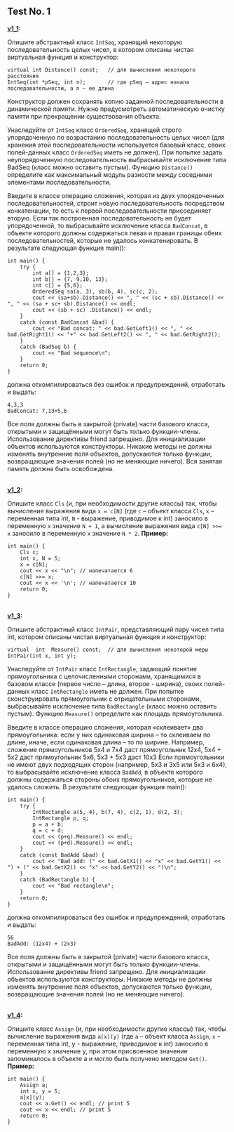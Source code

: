 ## Test No. 1
    
<b> [v1_1](./v1_1.cpp): </b><br>

Опишите абстрактный класс `IntSeq`, хранящий некоторую последовательность целых чисел, в котором описаны чистая виртуальная функция и конструктор:

```
virtual int Distance() const;   // для вычисления некоторого расстояния
IntSeq(int *pSeq, int n);       // где pSeq – адрес начала последовательности, а n – ее длина
```

Конструктор должен сохранять копию заданной последовательности в динамической памяти. Нужно предусмотреть автоматическую очистку памяти при прекращении существования объекта.

Унаследуйте от `IntSeq` класс `OrderedSeq`, хранящей строго упорядоченную по возрастанию последовательность целых чисел (для хранения этой последовательности используется базовый класс, своих полей-данных класс `OrderedSeq` иметь не должен). При попытке задать неупорядоченную последовательность выбрасывайте исключение типа BadSeq (класс можно оставить пустым). Функцию `Distance()` определите как максимальный модуль разности между соседними элементами последовательности.

Введите в классе операцию сложения, которая из двух упорядоченных последовательностей, строит новую последовательность посредством конкатенации, то есть к первой последовательности присоединяет вторую. Если так построенная последовательность не будет упорядоченной, то выбрасывайте исключение класса `BadConcat`, в объекте которого должны содержаться левая и правая границы обеих последовательностей, которые не удалось конкатенировать.
В результате следующая функция main():
``` 
int main() { 
    try {
        int a[] = {1,2,3};
        int b[] = {7, 9,10, 13};
        int c[] = {5,6};
        OrderedSeq sa(a, 3), sb(b, 4), sc(c, 2); 
        cout << (sa+sb).Distance() << ", " << (sc + sb).Distance() << ", " << (sa + sc+ sb).Distance() << endl; 
        cout << (sb + sc) .Distance() << endl; 
    }
    catch (const BadConcat &bad) {
        cout << "Bad concat: " << bad.GetLeft1() << ", " << bad.GetRight1() << "+" << bad.GetLeft2() << ", " << bad.GetRight2(); 
    }
    catch (BadSeq b) { 
        cout << "Bad sequence\n"; 
    }       
    return 0; 
}
```
должна откомпилироваться без ошибок и предупреждений, отработать и выдать:
```
4,3,3
BadConcat: 7,13+5,6
```
Все поля должны быть в закрытой (private) части базового класса, открытыми и защищёнными могут быть только функции-члены. Использование директивы friend запрещено. 
Для инициализации объектов используются конструкторы. Никакие методы не должны изменять внутренние поля объектов, допускаются только функции, возвращающие значения полей (но не меняющие ничего). Вся занятая память должна быть освобождена.


<br> <b> [v1_2](./v1_2.cpp): </b><br>

Опишите класс `Cls` (и, при необходимости другие классы) так, чтобы вычисление выражения вида `x = c[N]` (где `c` – объект класса `Cls`, `x` – переменная типа int, `N` - выражение, приводимое к int) заносило в переменную   `х`  значение `N + 1`,  а вычисление выражения вида `с[N] >>= x`   заносило в переменную `х` значение `N * 2`.
<b>Пример:</b>
```
int main() {
    Cls c;
    int x, N = 5;
    x = c[N];
    cout << x << "\n"; // напечатается 6
    c[N] >>= x;
    cout << x << '\n'; // напечатается 10
    return 0;
}
```

<br> <b> [v1_3](./v1_3.cpp): </b><br>

Опишите абстрактный класс `IntPair`, представляющий пару чисел типа int, котором описаны чистая виртуальная функция и конструктор:
```
virtual  int  Measure() const;  // для вычисления некоторой меры
IntPair(int x, int y);
```
Унаследуйте от `IntPair` класс `IntRectangle`, задающий понятие прямоугольника с целочисленными сторонами, хранящимися в базовом классе (первое число – длина, второе - ширина), своих полей-данных класс `IntRectangle` иметь не должен. При попытке сконструировать прямоугольник с отрицательными сторонами, выбрасывайте исключение типа `BadRectangle` (класс можно оставить пустым). Функцию `Measure()` определите как площадь прямоугольника. 

Введите в классе операцию сложения, которая «склеивает» два прямоугольника: если у них одинаковая ширина – то склеиваем по длине, иначе, если одинаковая длина – то по ширине. Например, сложение прямоугольников 5х4 и 7х4 даст прямоугольник 12х4,  5х4 + 5х2 даст прямоугольник 5х6, 5х3 + 5х3 даст 10х3  Если прямоугольники не имеют двух подходящих сторон (например, 5х3 и 3x5 или 5х3 и 6х4), то выбрасывайте исключение класса `BadAdd`, в объекте которого должны содержаться стороны обоих прямоугольников, которые не удалось сложить. 
В результате следующая функция main():
```
int main() { 
    try {
        IntRectangle a(5, 4), b(7, 4), c(2, 1), d(2, 3);
        IntRectangle p, q;
        p = a + b;
        q = c + d;
        cout << (p+q).Measure() << endl;
        cout << (p+d).Measure() << endl; 
    }
    catch (const BadAdd &bad) {
        cout << "Bad add: (" << bad.GetX1() << "x" << bad.GetY1() << ") + (" << bad.GetX2() << "x" << bad.GetY2() << ")\n";  
    }
    catch (BadRectangle b) { 
        cout << "Bad rectangle\n"; 
    }       
    return 0; 
}
```
должна откомпилироваться без ошибок и предупреждений, отработать и выдать:
```
56
BadAdd: (12x4) + (2x3)
```
Все поля должны быть в закрытой (private) части базового класса, открытыми и защищёнными могут быть только функции-члены. Использование директивы friend запрещено. 
Для инициализации объектов используются конструкторы. 
Никакие методы не должны изменять внутренние поля объектов, допускаются только функции, возвращающие значения полей (но не меняющие ничего).


<br> <b> [v1_4](./v1_4.cpp): </b><br>
    
Опишите класс `Assign` (и, при необходимости другие классы) так, чтобы вычисление выражения вида `a[x](y)` (где `a` – объект класса `Assign`, `x` – переменная типа int, y - выражение, приводимое к int) заносило в переменную   х  значение  y, при этом присвоенное значение запоминалось в объекте а и могло быть получено методом `Get()`.
<b>Пример:</b>
```
int main() {
    Assign a;
    int x, y = 5;
    a[x](y);
    cout << a.Get() << endl; // print 5
    cout << x << endl; // print 5
    return 0;
}
```
